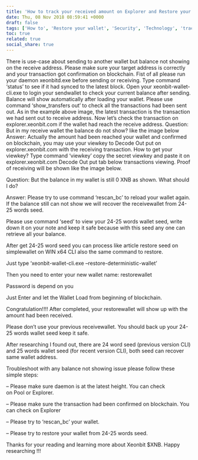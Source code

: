 ```yaml
---
title: 'How to track your received amount on Explorer and Restore your wallet from 24-25 words seed?'
date: Thu, 08 Nov 2018 08:59:41 +0000
draft: false
tags: ['How to', 'Restore your wallet', 'Security', 'Technology', 'track your amount', 'xeonbit', 'Xeonbit Updates', 'XNB']
toc: true
related: true
social_share: true
---
```


There is use-case about sending to another wallet but balance not showing on the receive address. Please make sure your target address is correctly and your transaction got confirmation on blockchain. Fist of all please run your daemon xeonbitd.exe before sending or receiving. Type command ‘status’ to see if it had synced to the latest block. Open your xeonbit-wallet-cli.exe to login your sendwallet to check your current balance after sending. Balance will show automatically after loading your wallet. Please use command ‘show\_transfers out’ to check all the transactions had been sent out. As in the example above image, the latest transaction is the transaction we had sent out to receive address. Now let’s check the transaction on explorer.xeonbit.com if the wallet had reach the receive address. Question: But in my receive wallet the balance do not show? like the image below Answer: Actually the amount had been reached your wallet and confirmed on blockchain, you may use your viewkey to Decode Out put on explorer.xeonbit.com with the receiving transaction. How to get your viewkey? Type command ‘viewkey’ copy the secret viewkey and paste it on explorer.xeonbit.com Decode Out put tab below transactions viewing. Proof of receiving will be shown like the image below.

Question: But the balance in my wallet is still 0 XNB as shown. What should I do?

Answer: Please try to use command ‘rescan\_bc’ to reload your wallet again. If the balance still can not show we will recover the receivewallet from 24-25 words seed.

Please use command ‘seed’ to view your 24-25 words wallet seed, write down it on your note and keep it safe because with this seed any one can retrieve all your balance.

After get 24-25 word seed you can process like article restore seed on simplewallet on WIN x64 CLI also the same command to restore.

Just type ‘xeonbit-wallet-cli.exe –restore-deterministic-wallet’

Then you need to enter your new wallet name: restorewallet

Password is depend on you

Just Enter and let the Wallet Load from beginning of blockchain.


Congratulation!!!! After completed, your restorewallet will show up with the amount had been received.

Please don’t use your previous receivewallet. You should back up your 24-25 words wallet seed keep it safe.

After researching I found out, there are 24 word seed (previous version CLI) and 25 words wallet seed (for recent version CLI), both seed can recover same wallet address.

Troubleshoot with any balance not showing issue please follow these simple steps:

– Please make sure daemon is at the latest height. You can check on Pool or Explorer.

– Please make sure the transaction had been confirmed on blockchain. You can check on Explorer

– Please try to ‘rescan\_bc’ your wallet.

– Please try to restore your wallet from 24-25 words seed.

Thanks for your reading and learning more about Xeonbit $XNB. Happy researching !!!